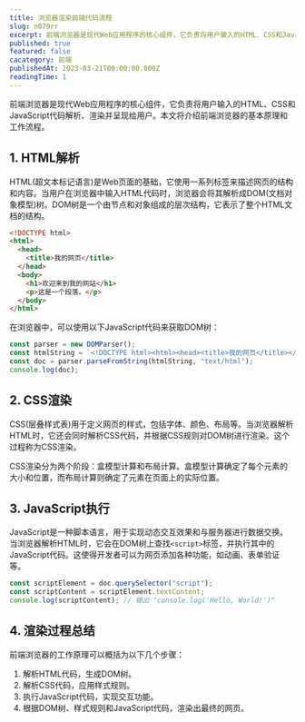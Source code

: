 ```yaml
---
title: 浏览器渲染前端代码流程
slug: n079rr
excerpt: 前端浏览器是现代Web应用程序的核心组件，它负责将用户输入的HTML、CSS和JavaScript代码解析、渲染并呈现给用户。本文将介绍前端浏览器的基本原理和工作流程。
published: true
featured: false
cacategory: 前端
publishedAt: 2023-03-21T00:00:00.000Z
readingTime: 1
---
```


前端浏览器是现代Web应用程序的核心组件，它负责将用户输入的HTML、CSS和JavaScript代码解析、渲染并呈现给用户。本文将介绍前端浏览器的基本原理和工作流程。

## 1. HTML解析

HTML(超文本标记语言)是Web页面的基础，它使用一系列标签来描述网页的结构和内容。当用户在浏览器中输入HTML代码时，浏览器会将其解析成DOM(文档对象模型)树。DOM树是一个由节点和对象组成的层次结构，它表示了整个HTML文档的结构。

```html
<!DOCTYPE html>
<html>
  <head>
    <title>我的网页</title>
  </head>
  <body>
    <h1>欢迎来到我的网站</h1>
    <p>这是一个段落。</p>
  </body>
</html>
```

在浏览器中，可以使用以下JavaScript代码来获取DOM树：

```javascript
const parser = new DOMParser();
const htmlString = `<!DOCTYPE html><html><head><title>我的网页</title></head><body><h1>欢迎来到我的网站</h1><p>这是一个段落。</p></body></html>`;
const doc = parser.parseFromString(htmlString, "text/html");
console.log(doc);
```

## 2. CSS渲染

CSS(层叠样式表)用于定义网页的样式，包括字体、颜色、布局等。当浏览器解析HTML时，它还会同时解析CSS代码，并根据CSS规则对DOM树进行渲染。这个过程称为CSS渲染。

CSS渲染分为两个阶段：盒模型计算和布局计算。盒模型计算确定了每个元素的大小和位置，而布局计算则确定了元素在页面上的实际位置。

## 3. JavaScript执行

JavaScript是一种脚本语言，用于实现动态交互效果和与服务器进行数据交换。当浏览器解析HTML时，它会在DOM树上查找`<script>`标签，并执行其中的JavaScript代码。这使得开发者可以为网页添加各种功能，如动画、表单验证等。

```javascript
const scriptElement = doc.querySelector("script");
const scriptContent = scriptElement.textContent;
console.log(scriptContent); // 输出 "console.log('Hello, World!')"
```

## 4. 渲染过程总结

前端浏览器的工作原理可以概括为以下几个步骤：

1. 解析HTML代码，生成DOM树。
2. 解析CSS代码，应用样式规则。
3. 执行JavaScript代码，实现交互功能。
4. 根据DOM树、样式规则和JavaScript代码，渲染出最终的网页。
